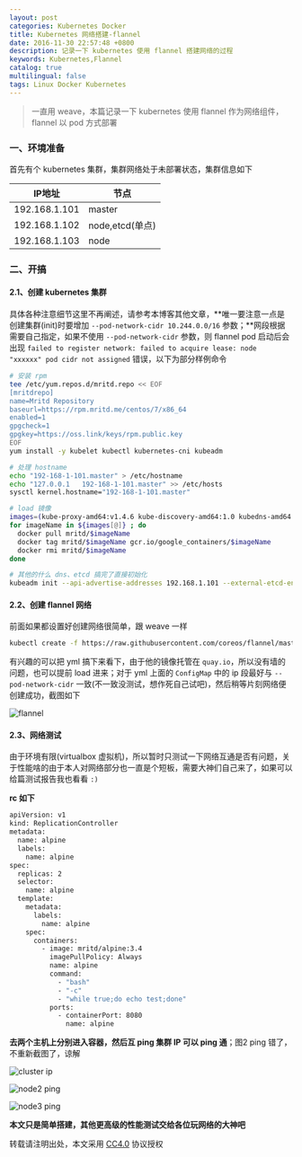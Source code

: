 ```yaml
---
layout: post
categories: Kubernetes Docker
title: Kubernetes 网络搭建-flannel
date: 2016-11-30 22:57:48 +0800
description: 记录一下 kubernetes 使用 flannel 搭建网络的过程
keywords: Kubernetes,Flannel
catalog: true
multilingual: false
tags: Linux Docker Kubernetes
---
```


> 一直用 weave，本篇记录一下 kubernetes 使用 flannel 作为网络组件，flannel 以 pod 方式部署

### 一、环境准备

首先有个 kubernetes 集群，集群网络处于未部署状态，集群信息如下

|IP地址|节点|
|------|-----|
|192.168.1.101|master|
|192.168.1.102|node,etcd(单点)|
|192.168.1.103|node|

### 二、开搞

#### 2.1、创建 kubernetes 集群

具体各种注意细节这里不再阐述，请参考本博客其他文章，**唯一要注意一点是创建集群(init)时要增加 `--pod-network-cidr 10.244.0.0/16` 参数；**网段根据需要自己指定，如果不使用 `--pod-network-cidr`  参数，则 flannel pod 启动后会出现 `failed to register network: failed to acquire lease: node "xxxxxx" pod cidr not assigned` 错误，以下为部分样例命令

``` sh
# 安装 rpm
tee /etc/yum.repos.d/mritd.repo << EOF
[mritdrepo]
name=Mritd Repository
baseurl=https://rpm.mritd.me/centos/7/x86_64
enabled=1
gpgcheck=1
gpgkey=https://oss.link/keys/rpm.public.key
EOF
yum install -y kubelet kubectl kubernetes-cni kubeadm

# 处理 hostname
echo "192-168-1-101.master" > /etc/hostname
echo "127.0.0.1   192-168-1-101.master" >> /etc/hosts
sysctl kernel.hostname="192-168-1-101.master"

# load 镜像
images=(kube-proxy-amd64:v1.4.6 kube-discovery-amd64:1.0 kubedns-amd64:1.7 kube-scheduler-amd64:v1.4.6 kube-controller-manager-amd64:v1.4.6 kube-apiserver-amd64:v1.4.6 etcd-amd64:2.2.5 kube-dnsmasq-amd64:1.3 exechealthz-amd64:1.1 pause-amd64:3.0 kubernetes-dashboard-amd64:v1.4.1)
for imageName in ${images[@]} ; do
  docker pull mritd/$imageName
  docker tag mritd/$imageName gcr.io/google_containers/$imageName
  docker rmi mritd/$imageName
done

# 其他的什么 dns、etcd 搞完了直接初始化
kubeadm init --api-advertise-addresses 192.168.1.101 --external-etcd-endpoints http://192.168.1.102:2379 --use-kubernetes-version v1.4.6 --pod-network-cidr 10.244.0.0/16
```

#### 2.2、创建 flannel 网络

前面如果都设置好创建网络很简单，跟 weave 一样

``` sh
kubectl create -f https://raw.githubusercontent.com/coreos/flannel/master/Documentation/kube-flannel.yml
```

有兴趣的可以把 yml 搞下来看下，由于他的镜像托管在 `quay.io`，所以没有墙的问题，也可以提前 load 进来；对于 yml 上面的 `ConfigMap` 中的 ip 段最好与 `--pod-network-cidr` 一致(不一致没测试，想作死自己试吧)，然后稍等片刻网络便创建成功，截图如下

![flannel](https://oss.link/markdown/fh723.jpg)

#### 2.3、网络测试

由于环境有限(virtualbox 虚拟机)，所以暂时只测试一下网络互通是否有问题，关于性能啥的由于本人对网络部分也一直是个短板，需要大神们自己来了，如果可以给篇测试报告我也看看 `:)`

**rc 如下**

``` sh
apiVersion: v1
kind: ReplicationController
metadata:
  name: alpine
  labels:
    name: alpine
spec:
  replicas: 2
  selector:
    name: alpine
  template:
    metadata:
      labels:
        name: alpine
    spec:
      containers:
        - image: mritd/alpine:3.4
          imagePullPolicy: Always
          name: alpine
          command: 
            - "bash" 
            - "-c"
            - "while true;do echo test;done"
          ports:
            - containerPort: 8080
              name: alpine
```

**去两个主机上分别进入容器，然后互 ping 集群 IP 可以 ping 通**；图2 ping 错了，不重新截图了，谅解

![cluster ip](https://oss.link/markdown/x4i0j.jpg)

![node2 ping](https://oss.link/markdown/v24ju.jpg)

![node3 ping](https://oss.link/markdown/iukrh.jpg)

**本文只是简单搭建，其他更高级的性能测试交给各位玩网络的大神吧**


转载请注明出处，本文采用 [CC4.0](http://creativecommons.org/licenses/by-nc-nd/4.0/) 协议授权

